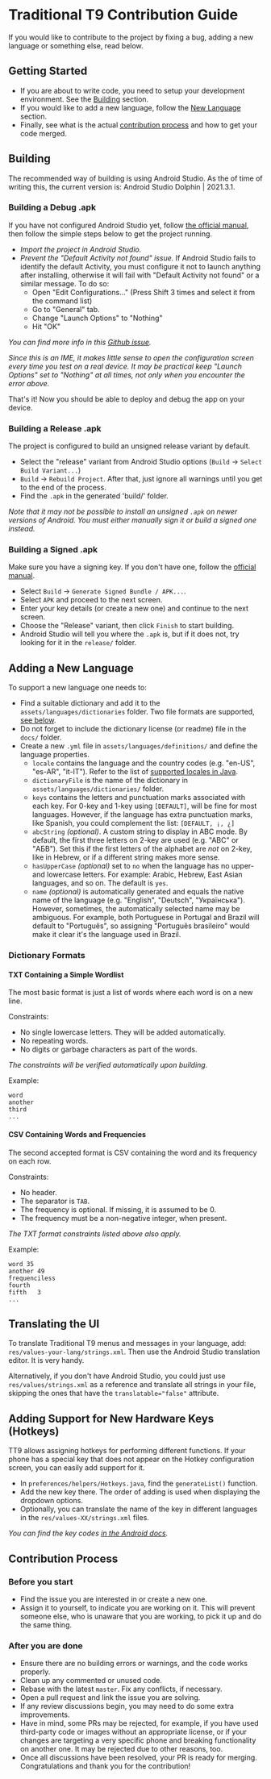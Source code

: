 # Traditional T9 Contribution Guide
If you would like to contribute to the project by fixing a bug, adding a new language or something else, read below.


## Getting Started
- If you are about to write code, you need to setup your development environment. See the [Building](#building) section.
- If you would like to add a new language, follow the [New Language](#adding-a-new-language) section.
- Finally, see what is the actual [contribution process](#contribution-process) and how to get your code merged.


## Building
The recommended way of building is using Android Studio. As the of time of writing this, the current version is: Android Studio Dolphin | 2021.3.1.

### Building a Debug .apk
If you have not configured Android Studio yet, follow [the official manual](https://developer.android.com/training/basics/firstapp), then follow the simple steps below to get the project running.

- _Import the project in Android Studio._
- _Prevent the "Default Activity not found" issue._ If Android Studio fails to identify the default Activity, you must configure it not to launch anything after installing, otherwise it will fail with "Default Activity not found" or a similar message. To do so:
    - Open "Edit Configurations..." (Press Shift 3 times and select it from the command list)
    - Go to "General" tab.
    - Change "Launch Options" to "Nothing"
    - Hit "OK"

_You can find more info in this [Github issue](https://github.com/android/input-samples/issues/18)._

_Since this is an IME, it makes little sense to open the configuration screen every time you test on a real device. It may be practical keep "Launch Options" set to "Nothing" at all times, not only when you encounter the error above._

That's it! Now you should be able to deploy and debug the app on your device.

### Building a Release .apk
The project is configured to build an unsigned release variant by default.

- Select the "release" variant from Android Studio options (`Build` -> `Select Build Variant...`)
- `Build` -> `Rebuild Project`. After that, just ignore all warnings until you get to the end of the process.
- Find the `.apk` in the generated 'build/' folder.

_Note that it may not be possible to install an unsigned `.apk` on newer versions of Android. You must either manually sign it or build a signed one instead._

### Building a Signed .apk
Make sure you have a signing key. If you don't have one, follow the [official manual](https://developer.android.com/studio/publish/app-signing#sign-apk).

- Select `Build` -> `Generate Signed Bundle / APK...`.
- Select `APK` and proceed to the next screen.
- Enter your key details (or create a new one) and continue to the next screen.
- Choose the "Release" variant, then click `Finish` to start building.
- Android Studio will tell you where the `.apk` is, but if it does not, try looking for it in the `release/` folder.

## Adding a New Language
To support a new language one needs to:

- Find a suitable dictionary and add it to the `assets/languages/dictionaries` folder. Two file formats are supported, [see below](#dictionary-formats).
- Do not forget to include the dictionary license (or readme) file in the `docs/` folder.
- Create a new `.yml` file in `assets/languages/definitions/` and define the language properties.
  - `locale` contains the language and the country codes (e.g. "en-US", "es-AR", "it-IT"). Refer to the list of [supported locales in Java](https://www.oracle.com/java/technologies/javase/jdk8-jre8-suported-locales.html#util-text).
  - `dictionaryFile` is the name of the dictionary in `assets/languages/dictionaries/` folder.
  - `keys` contains the letters and punctuation marks associated with each key. For 0-key and 1-key using `[DEFAULT]`, will be fine for most languages. However, if the language has extra punctuation marks, like Spanish, you could complement the list: `[DEFAULT, ¡, ¿]`
  - `abcString` _(optional)_. A custom string to display in ABC mode. By default, the first three letters on 2-key are used (e.g. "ABC" or "АБВ"). Set this if the first letters of the alphabet are _not_ on 2-key, like in Hebrew, or if a different string makes more sense.
  - `hasUpperCase` _(optional)_ set to `no` when the language has no upper- and lowercase letters. For example: Arabic, Hebrew, East Asian languages, and so on. The default is `yes`.
  - `name` _(optional)_ is automatically generated and equals the native name of the language (e.g. "English", "Deutsch", "Українська"). However, sometimes, the automatically selected name may be ambiguous. For example, both Portuguese in Portugal and Brazil will default to "Português", so assigning "Português brasileiro" would make it clear it's the language used in Brazil.

### Dictionary Formats

#### TXT Containing a Simple Wordlist
The most basic format is just a list of words where each word is on a new line.

Constraints:
- No single lowercase letters. They will be added automatically.
- No repeating words.
- No digits or garbage characters as part of the words.

_The constraints will be verified automatically upon building._

Example:
```
word
another
third
...
```

#### CSV Containing Words and Frequencies
The second accepted format is CSV containing the word and its frequency on each row.

Constraints:
- No header.
- The separator is `TAB`.
- The frequency is optional. If missing, it is assumed to be 0.
- The frequency must be a non-negative integer, when present.

_The TXT format constraints listed above also apply._

Example:
```
word 35
another 49
frequenciless
fourth
fifth   3
...
```

## Translating the UI
To translate Traditional T9 menus and messages in your language, add: `res/values-your-lang/strings.xml`. Then use the Android Studio translation editor. It is very handy.

Alternatively, if you don't have Android Studio, you could just use `res/values/strings.xml` as a reference and translate all strings in your file, skipping the ones that have the `translatable="false"` attribute.

## Adding Support for New Hardware Keys (Hotkeys)
TT9 allows assigning hotkeys for performing different functions. If your phone has a special key that does not appear on the Hotkey configuration screen, you can easily add support for it.

- In `preferences/helpers/Hotkeys.java`, find the `generateList()` function.
- Add the new key there. The order of adding is used when displaying the dropdown options.
- Optionally, you can translate the name of the key in different languages in the `res/values-XX/strings.xml` files.

 _You can find the key codes [in the Android docs](https://developer.android.com/reference/android/view/KeyEvent)._

## Contribution Process

### Before you start
- Find the issue you are interested in or create a new one.
- Assign it to yourself, to indicate you are working on it. This will prevent someone else, who is unaware that you are working, to pick it up and do the same thing.

### After you are done
- Ensure there are no building errors or warnings, and the code works properly.
- Clean up any commented or unused code.
- Rebase with the latest `master`. Fix any conflicts, if necessary.
- Open a pull request and link the issue you are solving.
- If any review discussions begin, you may need to do some extra improvements.
- Have in mind, some PRs may be rejected, for example, if you have used third-party code or images without an appropriate license, or if your changes are targeting a very specific phone and breaking functionality on another one. It may be rejected due to other reasons, too.
- Once all discussions have been resolved, your PR is ready for merging. Congratulations and thank you for the contribution!